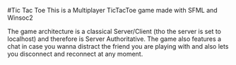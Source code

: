 #Tic Tac Toe 
This is a Multiplayer TicTacToe game made with SFML and Winsoc2

The game architecture is a classical Server/Client (tho the server is set to localhost) and therefore is Server Authoritative.
The game also features a chat in case you wanna distract the friend you are playing with and also lets you disconnect and reconnect at any moment.
